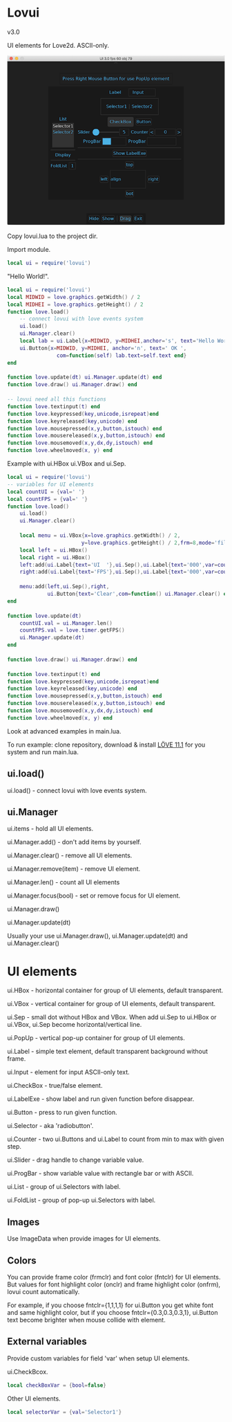 # Lovui

v3.0

UI elements for Love2d. ASCII-only.

![Screenshot](screenshot/screenshot1.png)

Copy lovui.lua to the project dir.

Import module.

``` lua
local ui = require('lovui')
```

"Hello World!".

``` lua
local ui = require('lovui')
local MIDWID = love.graphics.getWidth() / 2
local MIDHEI = love.graphics.getHeight() / 2
function love.load()
    -- connect lovui with love events system
    ui.load()
    ui.Manager.clear()
    local lab = ui.Label{x=MIDWID, y=MIDHEI,anchor='s', text='Hello World!'}
    ui.Button{x=MIDWID, y=MIDHEI, anchor='n', text=' OK ',
                com=function(self) lab.text=self.text end}
end

function love.update(dt) ui.Manager.update(dt) end
function love.draw() ui.Manager.draw() end

-- lovui need all this functions
function love.textinput(t) end
function love.keypressed(key,unicode,isrepeat)end
function love.keyreleased(key,unicode) end
function love.mousepressed(x,y,button,istouch) end
function love.mousereleased(x,y,button,istouch) end
function love.mousemoved(x,y,dx,dy,istouch) end
function love.wheelmoved(x, y) end
```

Example with ui.HBox ui.VBox and ui.Sep.

``` lua
local ui = require('lovui')
-- variables for UI elements
local countUI = {val=' '}
local countFPS = {val=' '}
function love.load()
    ui.load()
    ui.Manager.clear()

    local menu = ui.VBox{x=love.graphics.getWidth() / 2,
                        y=love.graphics.getHeight() / 2,frm=8,mode='fill'}
    local left = ui.HBox()
    local right = ui.HBox()
    left:add(ui.Label{text='UI  '},ui.Sep(),ui.Label{text='000',var=countUI})
    right:add(ui.Label{text='FPS'},ui.Sep(),ui.Label{text='000',var=countFPS})

    menu:add(left,ui.Sep(),right,
             ui.Button{text='Clear',com=function() ui.Manager.clear() end})
end

function love.update(dt)
    countUI.val = ui.Manager.len()
    countFPS.val = love.timer.getFPS()
    ui.Manager.update(dt)
end

function love.draw() ui.Manager.draw() end

function love.textinput(t) end
function love.keypressed(key,unicode,isrepeat)end
function love.keyreleased(key,unicode) end
function love.mousepressed(x,y,button,istouch) end
function love.mousereleased(x,y,button,istouch) end
function love.mousemoved(x,y,dx,dy,istouch) end
function love.wheelmoved(x, y) end
```

Look at advanced examples in main.lua.

To run example: clone repository, download & install [LÖVE 11.1](https://love2d.org) for you system and run main.lua.


## ui.load()

ui.load() - connect lovui with love events system.

## ui.Manager

ui.items - hold all UI elements.

ui.Manager.add() - don't add items by yourself.

ui.Manager.clear() - remove all UI elements.

ui.Manager.remove(item) - remove UI element.

ui.Manager.len() - count all UI elements

ui.Manager.focus(bool) - set or remove focus for UI element.

ui.Manager.draw()

ui.Manager.update(dt)

Usually your use ui.Manager.draw(), ui.Manager.update(dt) and ui.Manager.clear()

# UI elements

ui.HBox - horizontal container for group of UI elements, default transparent.

ui.VBox - vertical container for group of UI elements, default transparent.

ui.Sep - small dot without HBox and VBox. When add ui.Sep to ui.HBox or ui.VBox, ui.Sep become horizontal/vertical line.

ui.PopUp - vertical pop-up container for group of UI elements.

ui.Label - simple text element, default transparent background without frame.

ui.Input - element for input ASCII-only text.

ui.CheckBox - true/false element.

ui.LabelExe - show label and run given function before disappear.

ui.Button - press to run given function.

ui.Selector - aka 'radiobutton'.

ui.Counter - two ui.Buttons and ui.Label to count from min to max with given step.

ui.Slider - drag handle to change variable value.

ui.ProgBar - show variable value with rectangle bar or with ASCII.

ui.List - group of ui.Selectors with label.

ui.FoldList - group of pop-up ui.Selectors with label.

## Images

Use ImageData when provide images for UI elements.

## Colors

You can provide frame color (frmclr) and font color (fntclr) for UI elements. But values for font highlight color (onclr) and frame highlight color (onfrm), lovui count automatically.

For example, if you choose fntclr={1,1,1,1} for ui.Button you get white font and same highlight color, but if you choose fntclr={0.3,0.3,0.3,1}, ui.Button text become brighter when mouse collide with element.

## External variables

Provide custom variables for field 'var' when setup UI elements.

ui.CheckBcox.
``` lua
local checkBoxVar = {bool=false}
```
Other UI elements.
``` lua
local selectorVar = {val='Selector1'}
```

